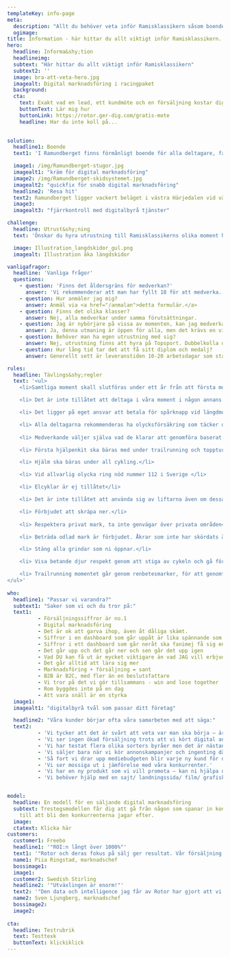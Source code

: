 ```yaml
---
templateKey: info-page
meta: 
  description: "Allt du behöver veta inför Ramisklassikern såsom boende, resa hit och utrustning."
  ogimage: 
title: Information - här hittar du allt viktigt inför Ramisklassikern.
hero:
  headline: Informa&shy;tion
  headlineimg: 
  subtext: "Här hittar du allt viktigt inför Ramisklassikern"
  subtext2: '' 
  image: bra-att-veta-hero.jpg
  imagealt: Digital marknadsföring i racingpaket
  background: 
  cta: 
    text: Exakt vad en lead, ett kundmöte och en försäljning kostar dig? Varför dina annonser på Google och sociala medier inte fungerar? Hur du bygger upp ett säljflöde som är helt automatiserat?
    buttonText: Lär mig hur
    buttonLink: https://rotor.ger-dig.com/gratis-mote
    headline: Har du inte koll på...

  
solution:
  headline1: Boende
  text1: 'I Ramundberget finns förmånligt boende för alla deltagare, familjer och anhöriga. Välj bland hotell, lägenheter, stugor och vandrarhem. <br><br>I Ramundbergets bykärna finner du torget omgivet av hotell Fjällgården, restauranger och caféer samt sportbutiken Topsport som hyr ut den utrustning ni kan tänkas behöva. Torget är mötesplatsen och utgångspunkten för många av grenarna och här finns också en stor parkeringsplats. <br><br>Läs mer om <a href="https://www.ramundberget.se/boende/" target="_blank" ref="noreferrer"> Ramundbergets boendealternativ här.</a>' 

  image1: /img/Ramundberget-stugor.jpg
  imagealt1: "kräm för digital marknadsföring"
  image2: /img/Ramundberget-skidsystemet.jpg
  imagealt2: "quickfix för snabb digital marknadsföring"
  headline2: 'Resa hit'
  text2: Ramundberget ligger vackert beläget i västra Härjedalen vid vägs ände, två mil från norska gränsen och 750 meter över havet. 59 mil från Stockholm, 98 mil från Malmö. Till Ramundberget tar du dig med bil, buss, flyg eller tåg med transfer. På plats finns allt du behöver nära och det är gångavstånd från de flesta boenden i området. Läs mer om <a href="https://ramundberget.se/information/hitta-till-Ramundberget/" target="_blank" ref="noreferrer">resalternativen här.</a>
  image3: 
  imagealt3: "fjärrkontroll med digitalbyrå tjänster"

challenge:
  headline: Utrust&shy;ning
  text: 'Önskar du hyra utrustning till Ramisklassikerns olika moment hittar du allt du behöver på <a href="https://www.ramundberget.se/sportbutik/" target="_blank" ref="noreferrer">Topsport, sportbutik och uthyrning.</a> Vi rekommenderar följande utrustning till de olika grenarna:' 

  image: Illustration_langdskidor_gul.png
  imagealt: Illustration åka längdskidor

vanligafragor:
  headline: 'Vanliga frågor'
  questions: 
    - question: 'Finns det åldersgräns för medverkan?'
      answer: 'Vi rekommenderar att man har fyllt 18 för att medverka. Är man yngre görs momenten i målmans sällskap. För de som just startat sin träningskarriär och är yngre finns rekommendationer på kortare distanser.'
    - question: Hur anmäler jag mig?
      answer: Anmäl via <a href="/anmalan">detta formulär.</a>
    - question: Finns det olika klasser?
      answer: Nej, alla medverkar under samma förutsättningar. 
    - question: Jag är nybörjare på vissa av momenten, kan jag medverka?
      answer: Ja, denna utmaning är öppen för alla, men det krävs en viss fysik och god hälsa för att kunna genomföra momenten. Har man aldrig gått på topptur rekommenderas att gå med guide första gången.
    - question: Behöver man ha egen utrustning med sig?
      answer: Nej, utrustning finns att hyra på Topsport. Dubbelkolla dock alltid och förboka under högsäsong.
    - question: Hur lång tid tar det att få sitt diplom och medalj?
      answer: Generellt sett är leveranstiden 10-20 arbetsdagar som standard.

rules:
  headline: Tävlings&shy;regler
  text: '<ul>
	<li>Samtliga moment skall slutföras under ett år från att första moment genomfördes.</li>

	<li> Det är inte tillåtet att deltaga i våra moment i någon annans namn.</li>

	<li> Det ligger på eget ansvar att betala för spårknapp vid längdmomentet samt införskaffa Fjällpass cykel för cykelgrenen.</li>

	<li> Alla deltagarna rekommenderas ha olycksförsäkring som täcker olyckor i samband med tävling/idrottsaktiviteter.</li>
	
	<li> Medverkande väljer själva vad de klarar att genomföra baserat på väder, egen färdighet och kunskap.</li>

	<li> Första hjälpenkit ska bäras med under trailrunning och topptursmoment.</li>

	<li> Hjälm ska bäras under all cykling.</li>

	<li> Vid allvarlig olycka ring nöd nummer 112 i Sverige </li>

	<li> Elcyklar är ej tillåtet</li>

	<li> Det är inte tillåtet att använda sig av liftarna även om dessa skulle gå och kunna ge en fördel.</li>

	<li> Förbjudet att skräpa ner.</li>
	
	<li> Respektera privat mark, ta inte genvägar över privata områden</li>

	<li> Beträda odlad mark är förbjudet. Åkrar som inte har skördats är odlad mark.</li>

	<li> Stäng alla grindar som ni öppnar.</li>

	<li> Visa betande djur respekt genom att stiga av cykeln och gå förbi dem. </li>

	<li> Trailrunning momentet går genom renbetesmarker, för att genomföra det bör man kontrollera i Funäsfjällens app Spår och leder att sträckan är öppen. Under kalvningsperioden på försommaren avråder vi från att genomföra detta moment.</li>
</ul>'
  
who:
  headline1: "Passar vi varandra?"
  subtext1: "Saker som vi och du tror på:"
  text1: 
          - Försäljningssiffror är no.1
          - Digital marknadsföring
          - Det är ok att garva ihop, även åt dåliga skämt.
          - Siffror i en dashboard som går uppåt är lika spännande som en actionfilm
          - Siffror i ett dashboard som går neråt ska fanimej få sig en omgång
          - Det går upp och det går ner och sen går det upp igen
          - Vad DU kan få ut är mycket viktigare än vad JAG vill erbjuda
          - Det går alltid att lära sig mer
          - Marknadsföring + försäljning = sant
          - B2B är B2C, med fler än en beslutsfattare
          - Vi tror på det vi gör tillsammans - win and lose together
          - Rom byggdes inte på en dag
          - Att vara snäll är en styrka
  image1: 
  imagealt1: "digitalbyrå tvål som passar ditt företag"

  headline2: "Våra kunder börjar ofta våra samarbeten med att säga:"
  text2:
          - 'Vi tycker att det är svårt att veta var man ska börja – är det annonsering på Google, Facebook eller vi kanske borde testa LinkedIn?'
          - 'Vi ser ingen ökad försäljning trots att vi kört digital annonsering ett tag nu. Det kanske inte funkar för oss eller vad tror ni?'
          - 'Vi har testat flera olika sorters byråer men det är nästan ingen som egentligen pratat om vad som gör att vi tjänar pengar.'
          - 'Vi säljer bara när vi kör annonskampanjer och ingenting däremellan.'
          - 'Så fort vi drar upp mediebudgeten blir varje ny kund för dyr.'
          - 'Vi ser mossiga ut i jämförelse med våra konkurrenter.'
          - 'Vi har en ny produkt som vi vill promota – kan ni hjälpa oss?'
          - 'Vi behöver hjälp med en sajt/ landningssida/ film/ grafisk profil/ digital strategi'   


model:
  headline: En modell för en säljande digital marknadsföring
  subtext: Trestegsmodellen får dig att gå från någon som spanar in konkurrenterna
    till att bli den konkurrenterna jagar efter.
  image: 
  ctatext: Klicka här
customers:
  customer1: Freebo
  headline1: '"ROI:n långt över 1000%"'
  text1: '"Rotor och deras fokus på sälj ger resultat. Vår försäljning från digital annonsering ökar stadigt varje månad – vi pratar mångmiljonbelopp. Under året 2022 har vi ökat försäljningen från digitala kanaler varje månad. ROI:n på vårt samarbete är högt över förväntan –  den är långt över 1000%.<br><br>Bevisligen stämmer det som de sa: Rotors marknadsföring genererar mycket mer pengar än vad den kostar. Rotor har också hjälpt oss att implementera ett nytt CRM och vi har aldrig haft så bra koll som idag. Jag vet exakt vad varje lead, mötesbokning och försäljning kostar. Jag kan också spåra kunden exakt, från digital annonsering, SEO, fysiska säljaktiviteter till faktisk försäljning. <br><br>Vi håller på att utveckla och fördjupa vårt samarbete med Rotor för att accelerera vår försäljning ytterligare."'
  name1: Piia Ringstad, marknadschef
  bossimage1: 
  image1: 
  customer2: Swedish Stirling
  headline2: '"Utväxlingen är enorm!"'
  text2: '"Den data och intelligence jag får av Rotor har gjort att vi helt ändrat våra kommunikationsinsatser. Från att ha varit en mer traditionell köpare av print och banners hos finansiella tidningar lägger vi nu majoriteten av vårt fokus på egna kampanjer i sociala medier.<br><br>Utväxlingen är enorm. Vi når rätt målgrupper, många fler och mycket billigare.<br><br>Rotor har hjälpt oss öka intresset kring bolaget, pinpointat rätt målgrupper och fått dem att agera. Målet med samarbetet var primärt att öka kännedomen och ägarspridningen. Vi otroligt nöjda med samarbetet och senaste året har vi ökat antal aktieägare med 70%.”'
  name2: Sven Ljungberg, marknadschef
  bossimage2: 
  image2: 
  
cta:
  headline: Testrubrik
  text: Testtexk
  buttonText: klickiklick
---
```

